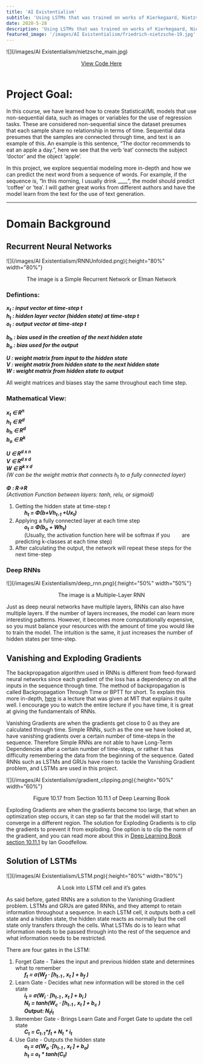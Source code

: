 ```yaml
---
title: 'AI Existentialism'
subtitle: 'Using LSTMs that was trained on works of Kierkegaard, Nietzsche, Marx for the purpose of text-generation'
date: 2020-5-28
description: 'Using LSTMs that was trained on works of Kierkegaard, Nietzsche, Marx for the purpose of text-generation'
featured_image: '/images/AI Existentialism/friedrich-nietzsche-19.jpg'
---
```


![](/images/AI Existentialism/nietzsche_main.jpg)

<div style="text-align:center">
  <a href="https://github.com/Coldestadam/Existentialism-Text-Generation" class="button button--large">View Code Here</a>
</div>
<br>

# Project Goal:
In this course, we have learned how to create Statistical/ML models that use non-sequential data, such as images or variables for the use of regression tasks. These are considered non-sequential since the dataset presumes that each sample share no relationship in terms of time. Sequential data presumes that the samples are connected through time, and text is an example of this. An example is this sentence, “The doctor recommends to eat an apple a day.”, here we see that the verb ‘eat’ connects the subject ‘doctor’ and the object ‘apple’.

In this project, we explore sequential modeling more in-depth and how we can predict the next word from a sequence of words. For example, if the sequence is, “In this morning, I usually drink \_\_\_\_”, the model should predict ‘coffee’ or ‘tea’. I will gather great works from different authors and have the model learn from the text for the use of text generation.

---
# Domain Background
## Recurrent Neural Networks
![](/images/AI Existentialism/RNNUnfolded.png){:height="80%" width="80%"}
<div style="text-align:center">The image is a Simple Recurrent Network or Elman Network</div>

### Defintions:
_**x<sub>t</sub> : input vector at time-step t<br>
h<sub>t</sub> : hidden layer vector (hidden state) at time-step t<br>
o<sub>t</sub> : output vector at time-step t**_<br>

_**b<sub>h</sub> : bias used in the creation of the next hidden state<br>
b<sub>o</sub> : bias used for the output**_<br>

_**U : weight matrix from input to the hidden state<br>
V : weight matrix from hidden state to the next hidden state<br>
W : weight matrix from hidden state to output**_<br>

All weight matrices and biases stay the same throughout each time step.

### Mathematical View:
_**x<sub>t</sub> ∈ R<sup>n</sup><br>
h<sub>t</sub> ∈ R<sup>d</sup><br>
b<sub>h</sub> ∈ R<sup>d</sup><br>
b<sub>o</sub> ∈ R<sup>k</sup>**_<br>

_**U ∈ R<sup>d x n</sup><br>
V ∈ R<sup>d x d</sup><br>
W ∈ R<sup>k x d</sup>**<br>
(W can be the weight matrix that connects h<sub>t</sub> to a fully connected layer)_

_**Φ : R→R**<br>
(Activation Function between layers: tanh, relu, or sigmoid)_

1. Getting the hidden state at time-step _t_<br>
&nbsp;&nbsp;&nbsp;&nbsp;&nbsp;&nbsp;_**h<sub>t</sub> = Φ(b+Vh<sub>t-1</sub> +Ux<sub>t</sub>)**_
2. Applying a fully connected layer at each time step<br>
&nbsp;&nbsp;&nbsp;&nbsp;&nbsp;&nbsp;_**o<sub>t</sub> = Φ(b<sub>o</sub> + Wh<sub>t</sub>)**_<br>
&nbsp;&nbsp;&nbsp;&nbsp;&nbsp;&nbsp;(Usually, the activation function here will be softmax if you
&nbsp;&nbsp;&nbsp;&nbsp;&nbsp;&nbsp; are predicting k-classes at each time step)
3. After calculating the output, the network will repeat these steps for the next time-step

### Deep RNNs
![](/images/AI Existentialism/deep_rnn.png){:height="50%" width="50%"}
<div style="text-align:center">The image is a Multiple-Layer RNN</div>

Just as deep neural networks have multiple layers, RNNs can also have multiple layers. If the number of layers increases, the model can learn more interesting patterns. However, it becomes more computationally expensive, so you must balance your resources with the amount of time you would like to train the model. The intuition is the same, it just increases the number of hidden states per time-step.

## Vanishing and Exploding Gradients
The backpropagation algorithm used in RNNs is different from feed-forward neural networks since each gradient of the loss has a dependency on all the inputs in the sequence through time. The method of backpropagation is called Backpropagation Through Time or BPTT for short. To explain this more in-depth, [here](https://www.youtube.com/watch?v=SEnXr6v2ifU&feature=youtu.be&t=1230) is a lecture that was given at MIT that explains it quite well. I encourage you to watch the entire lecture if you have time, it is great at giving the fundamentals of RNNs.

Vanishing Gradients are when the gradients get close to 0 as they are calculated through time. Simple RNNs, such as the one we have looked at, have vanishing gradients over a certain number of time-steps in the sequence. Therefore Simple RNNs are not able to have Long-Term Dependencies after a certain number of time-steps, or rather it has difficulty remembering the data from the beginning of the sequence. Gated RNNs such as LSTMs and GRUs have risen to tackle the Vanishing Gradient problem, and LSTMs are used in this project.

![](/images/AI Existentialism/gradient_clipping.png){:height="60%" width="60%"}
<div style="text-align:center">Figure 10.17 from Section 10.11.1 of Deep Learning Book</div>

Exploding Gradients are when the gradients become too large, that when an optimization step occurs, it can step so far that the model will start to converge in a different region. The solution for Exploding Gradients is to clip the gradients to prevent it from exploding. One option is to clip the norm of the gradient, and you can read more about this in [Deep Learning Book section 10.11.1](https://www.deeplearningbook.org/contents/rnn.html) by Ian Goodfellow.

## Solution of LSTMs
![](/images/AI Existentialism/LSTM.png){:height="80%" width="80%"}
<div style="text-align:center">A Look into LSTM cell and it’s gates</div>

As said before, gated RNNs are a solution to the Vanishing Gradient problem. LSTMs and GRUs are gated RNNs, and they attempt to retain information throughout a sequence. In each LSTM cell, it outputs both a cell state and a hidden state, the hidden state reacts as normally but the cell state only transfers through the cells. What LSTMs do is to learn what information needs to be passed through into the rest of the sequence and what information needs to be restricted.

There are four gates in the LSTM:

1. Forget Gate - Takes the input and previous hidden state and determines what to remember<br>
&nbsp;&nbsp;&nbsp;&nbsp;&nbsp;&nbsp;_**f<sub>t</sub> = σ(W<sub>f</sub> · \[h<sub>t-1</sub> , x<sub>t</sub> ] + b<sub>f</sub> )**_
2. Learn Gate - Decides what new information will be stored in the cell state<br>
&nbsp;&nbsp;&nbsp;&nbsp;&nbsp;&nbsp;_**i<sub>t</sub> = σ(W<sub>i</sub> · \[h<sub>t-1</sub> , x<sub>t</sub> ] + b<sub>i</sub> )**_<br>
&nbsp;&nbsp;&nbsp;&nbsp;&nbsp;&nbsp;_**N<sub>t</sub> = tanh(W<sub>c</sub> · \[h<sub>t-1</sub> , x<sub>t</sub> ] + b<sub>c</sub> )**_<br>
&nbsp;&nbsp;&nbsp;&nbsp;&nbsp;&nbsp;_**Output: N<sub>t</sub>i<sub>t</sub>**_
3. Remember Gate - Brings Learn Gate and Forget Gate to update the cell state<br>
&nbsp;&nbsp;&nbsp;&nbsp;&nbsp;&nbsp;_**C<sub>t</sub> = C<sub>t-1</sub>*f<sub>t</sub> + N<sub>t</sub> * i<sub>t</sub>**_
4. Use Gate - Outputs the hidden state<br>
&nbsp;&nbsp;&nbsp;&nbsp;&nbsp;&nbsp;_**o<sub>t</sub> = σ(W<sub>o</sub> ·\[h<sub>t-1</sub> , x<sub>t</sub> ] + b<sub>o</sub>)**_<br>
&nbsp;&nbsp;&nbsp;&nbsp;&nbsp;&nbsp;_**h<sub>t</sub> = o<sub>t</sub> * tanh(C<sub>t</sub>)**_

